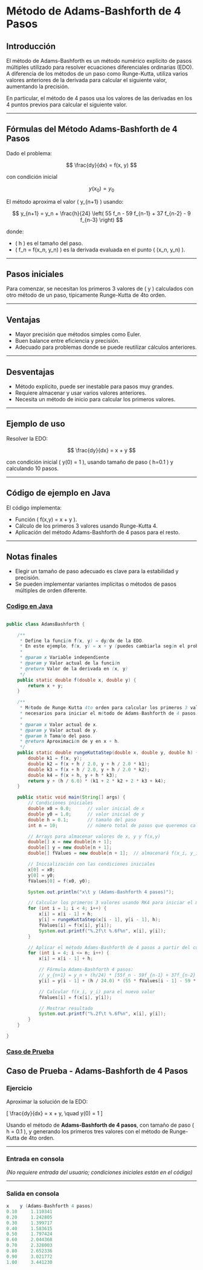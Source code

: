 # Método de Adams-Bashforth de 4 Pasos

## Introducción

El método de Adams-Bashforth es un método numérico explícito de pasos múltiples utilizado para resolver ecuaciones diferenciales ordinarias (EDO). A diferencia de los métodos de un paso como Runge-Kutta, utiliza varios valores anteriores de la derivada para calcular el siguiente valor, aumentando la precisión.

En particular, el método de 4 pasos usa los valores de las derivadas en los 4 puntos previos para calcular el siguiente valor.

---

## Fórmulas del Método Adams-Bashforth de 4 Pasos

Dado el problema:

$$
\frac{dy}{dx} = f(x, y)
$$

con condición inicial

$$
y(x_0) = y_0
$$

El método aproxima el valor \( y_{n+1} \) usando:

$$
y_{n+1} = y_n + \frac{h}{24} \left( 55 f_n - 59 f_{n-1} + 37 f_{n-2} - 9 f_{n-3} \right)
$$

donde:

- \( h \) es el tamaño del paso.
- \( f_n = f(x_n, y_n) \) es la derivada evaluada en el punto \( (x_n, y_n) \).

---

## Pasos iniciales

Para comenzar, se necesitan los primeros 3 valores de \( y \) calculados con otro método de un paso, típicamente Runge-Kutta de 4to orden.

---

## Ventajas

- Mayor precisión que métodos simples como Euler.
- Buen balance entre eficiencia y precisión.
- Adecuado para problemas donde se puede reutilizar cálculos anteriores.

---

## Desventajas

- Método explícito, puede ser inestable para pasos muy grandes.
- Requiere almacenar y usar varios valores anteriores.
- Necesita un método de inicio para calcular los primeros valores.

---

## Ejemplo de uso

Resolver la EDO:

$$
\frac{dy}{dx} = x + y
$$

con condición inicial \( y(0) = 1 \), usando tamaño de paso \( h=0.1 \) y calculando 10 pasos.

---

## Código de ejemplo en Java

El código implementa:

- Función \( f(x,y) = x + y \).
- Cálculo de los primeros 3 valores usando Runge-Kutta 4.
- Aplicación del método Adams-Bashforth de 4 pasos para el resto.

---

## Notas finales

- Elegir un tamaño de paso adecuado es clave para la estabilidad y precisión.
- Se pueden implementar variantes implícitas o métodos de pasos múltiples de orden diferente.

### [Codigo en Java](Método_de_AdamsBashforth.java)

```java

public class AdamsBashforth {

    /**
     * Define la función f(x, y) = dy/dx de la EDO.
     * En este ejemplo, f(x, y) = x + y (puedes cambiarla según el problema).
     *
     * @param x Variable independiente
     * @param y Valor actual de la función
     * @return Valor de la derivada en (x, y)
     */
    public static double f(double x, double y) {
        return x + y;
    }

    /**
     * Método de Runge-Kutta 4to orden para calcular los primeros 3 valores,
     * necesarios para iniciar el método de Adams-Bashforth de 4 pasos.
     *
     * @param x Valor actual de x.
     * @param y Valor actual de y.
     * @param h Tamaño del paso.
     * @return Aproximación de y en x + h.
     */
    public static double rungeKuttaStep(double x, double y, double h) {
        double k1 = f(x, y);
        double k2 = f(x + h / 2.0, y + h / 2.0 * k1);
        double k3 = f(x + h / 2.0, y + h / 2.0 * k2);
        double k4 = f(x + h, y + h * k3);
        return y + (h / 6.0) * (k1 + 2 * k2 + 2 * k3 + k4);
    }

    public static void main(String[] args) {
        // Condiciones iniciales
        double x0 = 0.0;      // valor inicial de x
        double y0 = 1.0;      // valor inicial de y
        double h = 0.1;       // tamaño del paso
        int n = 10;           // número total de pasos que queremos calcular

        // Arrays para almacenar valores de x, y y f(x,y)
        double[] x = new double[n + 1];
        double[] y = new double[n + 1];
        double[] fValues = new double[n + 1];  // almacenará f(x_i, y_i)

        // Inicialización con las condiciones iniciales
        x[0] = x0;
        y[0] = y0;
        fValues[0] = f(x0, y0);

        System.out.println("x\t y (Adams-Bashforth 4 pasos)");

        // Calcular los primeros 3 valores usando RK4 para iniciar el método de pasos múltiples
        for (int i = 1; i < 4; i++) {
            x[i] = x[i - 1] + h;
            y[i] = rungeKuttaStep(x[i - 1], y[i - 1], h);
            fValues[i] = f(x[i], y[i]);
            System.out.printf("%.2f\t %.6f%n", x[i], y[i]);
        }

        // Aplicar el método Adams-Bashforth de 4 pasos a partir del cuarto punto
        for (int i = 4; i <= n; i++) {
            x[i] = x[i - 1] + h;

            // Fórmula Adams-Bashforth 4 pasos:
            // y_{n+1} = y_n + (h/24) * [55f_n - 59f_{n-1} + 37f_{n-2} - 9f_{n-3}]
            y[i] = y[i - 1] + (h / 24.0) * (55 * fValues[i - 1] - 59 * fValues[i - 2] + 37 * fValues[i - 3] - 9 * fValues[i - 4]);

            // Calcular f(x_i, y_i) para el nuevo valor
            fValues[i] = f(x[i], y[i]);

            // Mostrar resultado
            System.out.printf("%.2f\t %.6f%n", x[i], y[i]);
        }
    }

}


```

### [Caso de Prueba](Casos_de_Prueba) 

## Caso de Prueba - Adams-Bashforth de 4 Pasos

### **Ejercicio**
Aproximar la solución de la EDO:

\[
\frac{dy}{dx} = x + y, \quad y(0) = 1
\]

Usando el método de **Adams-Bashforth de 4 pasos**, con tamaño de paso \( h = 0.1 \), y generando los primeros tres valores con el método de Runge-Kutta de 4to orden.

---

### **Entrada en consola**
*(No requiere entrada del usuario; condiciones iniciales están en el código)*

---

### **Salida en consola**
```java
x	 y (Adams-Bashforth 4 pasos)
0.10	 1.110341
0.20	 1.242805
0.30	 1.399717
0.40	 1.583615
0.50	 1.797424
0.60	 2.044368
0.70	 2.328003
0.80	 2.652336
0.90	 3.021772
1.00	 3.441230

```